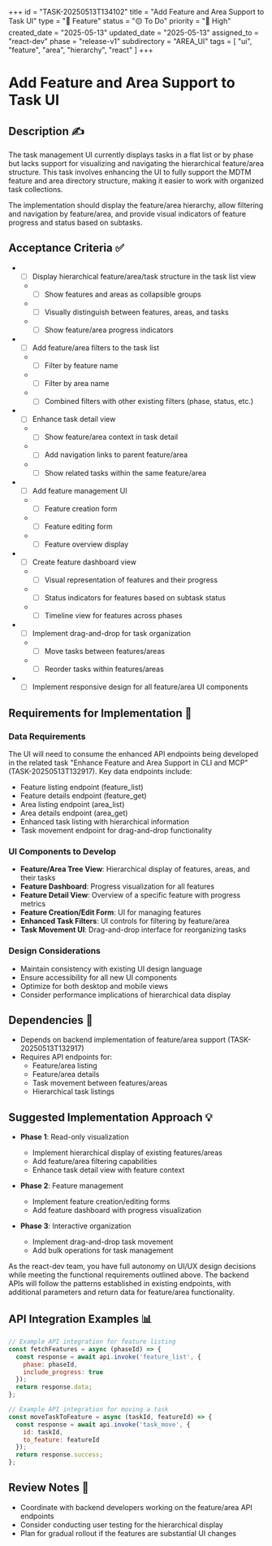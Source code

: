 +++
id = "TASK-20250513T134102"
title = "Add Feature and Area Support to Task UI"
type = "🌟 Feature"
status = "🟡 To Do"
priority = "🔼 High"
created_date = "2025-05-13"
updated_date = "2025-05-13"
assigned_to = "react-dev"
phase = "release-v1"
subdirectory = "AREA_UI"
tags = [ "ui", "feature", "area", "hierarchy", "react" ]
+++

# Add Feature and Area Support to Task UI

## Description ✍️

The task management UI currently displays tasks in a flat list or by phase but lacks support for visualizing and navigating the hierarchical feature/area structure. This task involves enhancing the UI to fully support the MDTM feature and area directory structure, making it easier to work with organized task collections.

The implementation should display the feature/area hierarchy, allow filtering and navigation by feature/area, and provide visual indicators of feature progress and status based on subtasks.

## Acceptance Criteria ✅

* - [ ] Display hierarchical feature/area/task structure in the task list view
  * - [ ] Show features and areas as collapsible groups
  * - [ ] Visually distinguish between features, areas, and tasks
  * - [ ] Show feature/area progress indicators
* - [ ] Add feature/area filters to the task list
  * - [ ] Filter by feature name
  * - [ ] Filter by area name
  * - [ ] Combined filters with other existing filters (phase, status, etc.)
* - [ ] Enhance task detail view
  * - [ ] Show feature/area context in task detail
  * - [ ] Add navigation links to parent feature/area
  * - [ ] Show related tasks within the same feature/area
* - [ ] Add feature management UI
  * - [ ] Feature creation form
  * - [ ] Feature editing form
  * - [ ] Feature overview display
* - [ ] Create feature dashboard view
  * - [ ] Visual representation of features and their progress
  * - [ ] Status indicators for features based on subtask status
  * - [ ] Timeline view for features across phases
* - [ ] Implement drag-and-drop for task organization
  * - [ ] Move tasks between features/areas
  * - [ ] Reorder tasks within features/areas
* - [ ] Implement responsive design for all feature/area UI components

## Requirements for Implementation 📝

### Data Requirements

The UI will need to consume the enhanced API endpoints being developed in the related task "Enhance Feature and Area Support in CLI and MCP" (TASK-20250513T132917). Key data endpoints include:

* Feature listing endpoint (feature_list)
* Feature details endpoint (feature_get)
* Area listing endpoint (area_list)
* Area details endpoint (area_get) 
* Enhanced task listing with hierarchical information
* Task movement endpoint for drag-and-drop functionality

### UI Components to Develop

* **Feature/Area Tree View**: Hierarchical display of features, areas, and their tasks
* **Feature Dashboard**: Progress visualization for all features
* **Feature Detail View**: Overview of a specific feature with progress metrics
* **Feature Creation/Edit Form**: UI for managing features
* **Enhanced Task Filters**: UI controls for filtering by feature/area
* **Task Movement UI**: Drag-and-drop interface for reorganizing tasks

### Design Considerations

* Maintain consistency with existing UI design language
* Ensure accessibility for all new UI components
* Optimize for both desktop and mobile views
* Consider performance implications of hierarchical data display

## Dependencies 🔄

* Depends on backend implementation of feature/area support (TASK-20250513T132917)
* Requires API endpoints for:
  * Feature/area listing
  * Feature/area details
  * Task movement between features/areas
  * Hierarchical task listings

## Suggested Implementation Approach 💡

* **Phase 1**: Read-only visualization
  * Implement hierarchical display of existing features/areas
  * Add feature/area filtering capabilities
  * Enhance task detail view with feature context
  
* **Phase 2**: Feature management
  * Implement feature creation/editing forms
  * Add feature dashboard with progress visualization
  
* **Phase 3**: Interactive organization
  * Implement drag-and-drop task movement
  * Add bulk operations for task management

As the react-dev team, you have full autonomy on UI/UX design decisions while meeting the functional requirements outlined above. The backend APIs will follow the patterns established in existing endpoints, with additional parameters and return data for feature/area functionality.

## API Integration Examples 📊

```javascript
// Example API integration for feature listing
const fetchFeatures = async (phaseId) => {
  const response = await api.invoke('feature_list', { 
    phase: phaseId,
    include_progress: true 
  });
  return response.data;
};

// Example API integration for moving a task
const moveTaskToFeature = async (taskId, featureId) => {
  const response = await api.invoke('task_move', {
    id: taskId,
    to_feature: featureId
  });
  return response.success;
};
```

## Review Notes 👀

* Coordinate with backend developers working on the feature/area API endpoints
* Consider conducting user testing for the hierarchical display
* Plan for gradual rollout if the features are substantial UI changes
